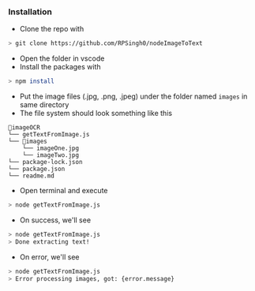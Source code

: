 ### Installation

* Clone the repo with 
```bash
> git clone https://github.com/RPSingh0/nodeImageToText
```
* Open the folder in vscode 
* Install the packages with

```bash
> npm install
```
* Put the image files (.jpg, .png, .jpeg) under the folder named `images` in same directory
* The file system should look something like this
```
📁imageOCR
└── getTextFromImage.js
└── 📁images
    └── imageOne.jpg
    └── imageTwo.jpg
└── package-lock.json
└── package.json
└── readme.md
```
* Open terminal and execute

```bash
> node getTextFromImage.js
```

* On success, we'll see
```bash
> node getTextFromImage.js
> Done extracting text!
```

* On error, we'll see
```bash
> node getTextFromImage.js
> Error processing images, got: {error.message}
```